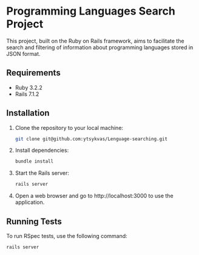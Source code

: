 # Programming Languages Search Project

This project, built on the Ruby on Rails framework, aims to facilitate the search and filtering of information about programming languages stored in JSON format.

## Requirements

- Ruby 3.2.2
- Rails 7.1.2

## Installation

1. Clone the repository to your local machine:

   ```bash
   git clone git@github.com:ytsykvas/Lenguage-searching.git

2. Install dependencies:


   ```bash
   bundle install

3. Start the Rails server:


   ```bash
   rails server

4. Open a web browser and go to http://localhost:3000 to use the application.

## Running Tests

To run RSpec tests, use the following command:

   ```bash
   rails server
